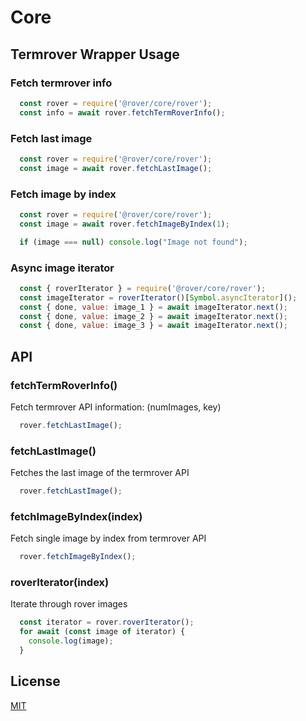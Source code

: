 # Core

## Termrover Wrapper Usage

### Fetch termrover info 

```js
  const rover = require('@rover/core/rover');
  const info = await rover.fetchTermRoverInfo();
```

### Fetch last image

```js
  const rover = require('@rover/core/rover');
  const image = await rover.fetchLastImage();
```

### Fetch image by index 

```js
  const rover = require('@rover/core/rover');
  const image = await rover.fetchImageByIndex(1);

  if (image === null) console.log("Image not found");
```

### Async image iterator 

```js
  const { roverIterator } = require('@rover/core/rover');
  const imageIterator = roverIterator()[Symbol.asyncIterator]();
  const { done, value: image_1 } = await imageIterator.next();
  const { done, value: image_2 } = await imageIterator.next();
  const { done, value: image_3 } = await imageIterator.next();
```

## API

### fetchTermRoverInfo()
Fetch termrover API information: (numImages, key)
```js
  rover.fetchLastImage();
```

### fetchLastImage()
Fetches the last image of the termrover API
```js
  rover.fetchLastImage();
```

### fetchImageByIndex(index)
Fetch single image by index from termrover API
```js
  rover.fetchImageByIndex();
```

### roverIterator(index)
Iterate through rover images
```js
  const iterator = rover.roverIterator();
  for await (const image of iterator) {
    console.log(image);
  }
```

## License

[MIT](LICENSE)